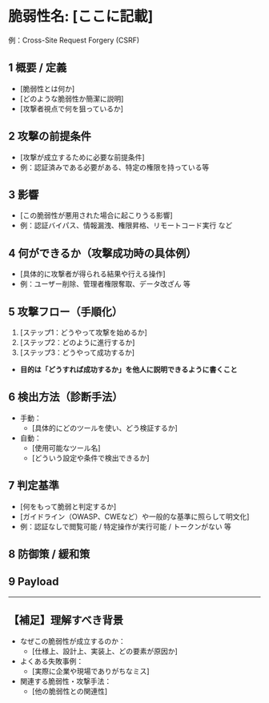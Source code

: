 # 脆弱性名: [ここに記載]  
例：Cross-Site Request Forgery (CSRF)

## 1️ 概要 / 定義
- [脆弱性とは何か]
- [どのような脆弱性か簡潔に説明]
- [攻撃者視点で何を狙っているか]

## 2️ 攻撃の前提条件
- [攻撃が成立するために必要な前提条件]
- 例：認証済みである必要がある、特定の権限を持っている等

## 3️ 影響
- [この脆弱性が悪用された場合に起こりうる影響]
- 例：認証バイパス、情報漏洩、権限昇格、リモートコード実行 など

## 4️ 何ができるか（攻撃成功時の具体例）
- [具体的に攻撃者が得られる結果や行える操作]
- 例：ユーザー削除、管理者権限奪取、データ改ざん 等

## 5️ 攻撃フロー（手順化）
1. [ステップ1：どうやって攻撃を始めるか]
2. [ステップ2：どのように進行するか]
3. [ステップ3：どうやって成功するか]
- **目的は「どうすれば成功するか」を他人に説明できるように書くこと**

## 6️ 検出方法（診断手法）
- 手動：
  - [具体的にどのツールを使い、どう検証するか]
- 自動：
  - [使用可能なツール名]
  - [どういう設定や条件で検出できるか]

## 7️ 判定基準
- [何をもって脆弱と判定するか]
- [ガイドライン（OWASP、CWEなど）や一般的な基準に照らして明文化]
- 例：認証なしで閲覧可能 / 特定操作が実行可能 / トークンがない 等

## 8️ 防御策 / 緩和策

## 9 Payload
---

## 【補足】理解すべき背景
- なぜこの脆弱性が成立するのか：
  - [仕様上、設計上、実装上、どの要素が原因か]
- よくある失敗事例：
  - [実際に企業や現場でありがちなミス]
- 関連する脆弱性・攻撃手法：
  - [他の脆弱性との関連性]